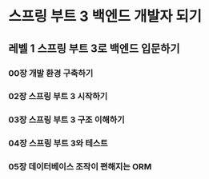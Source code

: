 # 스프링 부트 3 백엔드 개발자 되기
## 레벨 1 스프링 부트 3로 백엔드 입문하기
### 00장 개발 환경 구축하기
### 02장 스프링 부트 3 시작하기
### 03장 스프링 부트 3 구조 이해하기
### 04장 스프링 부트 3와 테스트
### 05장 데이터베이스 조작이 편해지는 ORM
